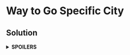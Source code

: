 # Way to Go Specific City

## Solution
<details>
<summary><b>SPOILERS</b></summary>

Use BFS that records the level of each step. To store the level data, define a "visited" vector as `vector<int>`, instead of conventional `vector<bool>` type.


</details>
